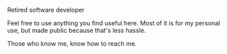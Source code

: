 Retired software developer 

Feel free to use anything you find useful here. Most of it is for my personal use, but made public because that's less hassle.

Those who know me, know how to reach me.

<!---
julianpratt/julianpratt is a ✨ special ✨ repository because its `README.md` (this file) appears on your GitHub profile.
You can click the Preview link to take a look at your changes.
--->
